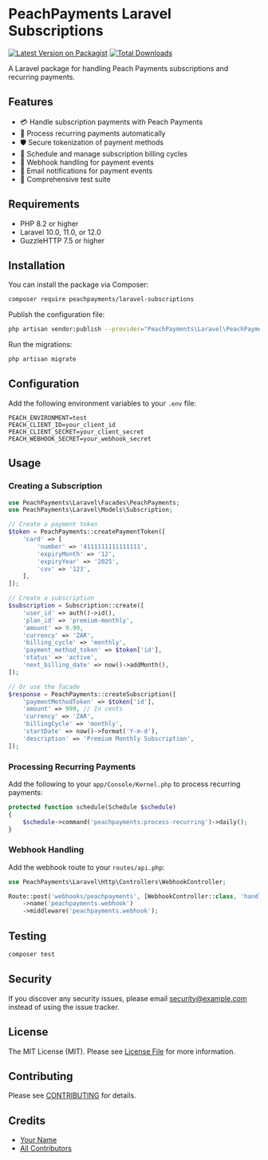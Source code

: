 # PeachPayments Laravel Subscriptions

[![Latest Version on Packagist](https://img.shields.io/packagist/v/peachpayments/laravel-subscriptions.svg?style=flat-square)](https://packagist.org/packages/peachpayments/laravel-subscriptions)
[![Total Downloads](https://img.shields.io/packagist/dt/peachpayments/laravel-subscriptions.svg?style=flat-square)](https://packagist.org/packages/peachpayments/laravel-subscriptions)

A Laravel package for handling Peach Payments subscriptions and recurring payments.

## Features

- 💳 Handle subscription payments with Peach Payments
- 🔄 Process recurring payments automatically
- 🛡️ Secure tokenization of payment methods
- 📅 Schedule and manage subscription billing cycles
- 🔔 Webhook handling for payment events
- 📧 Email notifications for payment events
- 🧪 Comprehensive test suite

## Requirements

- PHP 8.2 or higher
- Laravel 10.0, 11.0, or 12.0
- GuzzleHTTP 7.5 or higher

## Installation

You can install the package via Composer:

```bash
composer require peachpayments/laravel-subscriptions
```

Publish the configuration file:

```bash
php artisan vendor:publish --provider="PeachPayments\Laravel\PeachPaymentsServiceProvider" --tag="config"
```

Run the migrations:

```bash
php artisan migrate
```

## Configuration

Add the following environment variables to your `.env` file:

```env
PEACH_ENVIRONMENT=test
PEACH_CLIENT_ID=your_client_id
PEACH_CLIENT_SECRET=your_client_secret
PEACH_WEBHOOK_SECRET=your_webhook_secret
```

## Usage

### Creating a Subscription

```php
use PeachPayments\Laravel\Facades\PeachPayments;
use PeachPayments\Laravel\Models\Subscription;

// Create a payment token
$token = PeachPayments::createPaymentToken([
    'card' => [
        'number' => '4111111111111111',
        'expiryMonth' => '12',
        'expiryYear' => '2025',
        'cvv' => '123',
    ],
]);

// Create a subscription
$subscription = Subscription::create([
    'user_id' => auth()->id(),
    'plan_id' => 'premium-monthly',
    'amount' => 9.99,
    'currency' => 'ZAR',
    'billing_cycle' => 'monthly',
    'payment_method_token' => $token['id'],
    'status' => 'active',
    'next_billing_date' => now()->addMonth(),
]);

// Or use the facade
$response = PeachPayments::createSubscription([
    'paymentMethodToken' => $token['id'],
    'amount' => 999, // In cents
    'currency' => 'ZAR',
    'billingCycle' => 'monthly',
    'startDate' => now()->format('Y-m-d'),
    'description' => 'Premium Monthly Subscription',
]);
```

### Processing Recurring Payments

Add the following to your `app/Console/Kernel.php` to process recurring payments:

```php
protected function schedule(Schedule $schedule)
{
    $schedule->command('peachpayments:process-recurring')->daily();
}
```

### Webhook Handling

Add the webhook route to your `routes/api.php`:

```php
use PeachPayments\Laravel\Http\Controllers\WebhookController;

Route::post('webhooks/peachpayments', [WebhookController::class, 'handleWebhook'])
    ->name('peachpayments.webhook')
    ->middleware('peachpayments.webhook');
```

## Testing

```bash
composer test
```

## Security

If you discover any security issues, please email security@example.com instead of using the issue tracker.

## License

The MIT License (MIT). Please see [License File](LICENSE.md) for more information.

## Contributing

Please see [CONTRIBUTING](CONTRIBUTING.md) for details.

## Credits

- [Your Name](https://github.com/yourusername)
- [All Contributors](../../contributors)
